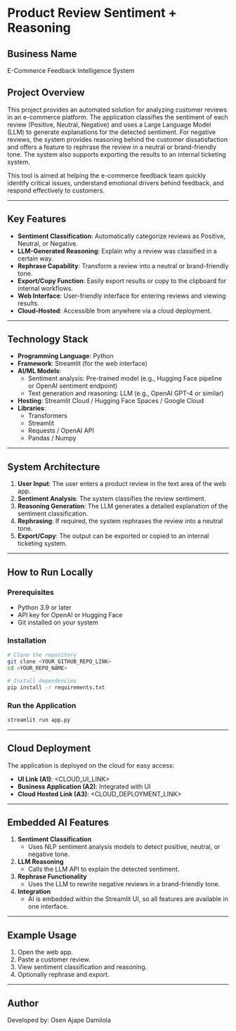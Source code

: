 # Product Review Sentiment + Reasoning

## Business Name
E-Commerce Feedback Intelligence System

## Project Overview
This project provides an automated solution for analyzing customer reviews in an e-commerce platform. 
The application classifies the sentiment of each review (Positive, Neutral, Negative) and uses a Large Language Model (LLM) 
to generate explanations for the detected sentiment. For negative reviews, the system provides reasoning behind the 
customer dissatisfaction and offers a feature to rephrase the review in a neutral or brand-friendly tone. 
The system also supports exporting the results to an internal ticketing system.

This tool is aimed at helping the e-commerce feedback team quickly identify critical issues, 
understand emotional drivers behind feedback, and respond effectively to customers.

---

## Key Features
- **Sentiment Classification**: Automatically categorize reviews as Positive, Neutral, or Negative.
- **LLM-Generated Reasoning**: Explain why a review was classified in a certain way.
- **Rephrase Capability**: Transform a review into a neutral or brand-friendly tone.
- **Export/Copy Function**: Easily export results or copy to the clipboard for internal workflows.
- **Web Interface**: User-friendly interface for entering reviews and viewing results.
- **Cloud-Hosted**: Accessible from anywhere via a cloud deployment.

---

## Technology Stack
- **Programming Language**: Python
- **Framework**: Streamlit (for the web interface)
- **AI/ML Models**:
  - Sentiment analysis: Pre-trained model (e.g., Hugging Face pipeline or OpenAI sentiment endpoint)
  - Text generation and reasoning: LLM (e.g., OpenAI GPT-4 or similar)
- **Hosting**: Streamlit Cloud / Hugging Face Spaces / Google Cloud
- **Libraries**:
  - Transformers
  - Streamlit
  - Requests / OpenAI API
  - Pandas / Numpy

---

## System Architecture
1. **User Input**: The user enters a product review in the text area of the web app.
2. **Sentiment Analysis**: The system classifies the review sentiment.
3. **Reasoning Generation**: The LLM generates a detailed explanation of the sentiment classification.
4. **Rephrasing**: If required, the system rephrases the review into a neutral tone.
5. **Export/Copy**: The output can be exported or copied to an internal ticketing system.

---

## How to Run Locally

### Prerequisites
- Python 3.9 or later
- API key for OpenAI or Hugging Face
- Git installed on your system

### Installation
```bash
# Clone the repository
git clone <YOUR_GITHUB_REPO_LINK>
cd <YOUR_REPO_NAME>

# Install dependencies
pip install -r requirements.txt
```

### Run the Application
```bash
streamlit run app.py
```

---

## Cloud Deployment
The application is deployed on the cloud for easy access:
- **UI Link (A1)**: <CLOUD_UI_LINK>
- **Business Application (A2)**: Integrated with UI
- **Cloud Hosted Link (A3)**: <CLOUD_DEPLOYMENT_LINK>

---

## Embedded AI Features
1. **Sentiment Classification**
   - Uses NLP sentiment analysis models to detect positive, neutral, or negative tone.
2. **LLM Reasoning**
   - Calls the LLM API to explain the detected sentiment.
3. **Rephrase Functionality**
   - Uses the LLM to rewrite negative reviews in a brand-friendly tone.
4. **Integration**
   - AI is embedded within the Streamlit UI, so all features are available in one interface.

---

## Example Usage
1. Open the web app.
2. Paste a customer review.
3. View sentiment classification and reasoning.
4. Optionally rephrase and export.

---

## Author
Developed by: Osen Ajape Damilola
